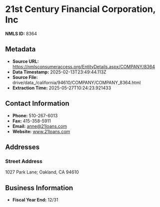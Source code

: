 # 21st Century Financial Corporation, Inc

**NMLS ID:** 8364

## Metadata
- **Source URL:** https://nmlsconsumeraccess.org/EntityDetails.aspx/COMPANY/8364
- **Data Timestamp:** 2025-02-13T23:49:44.113Z
- **Source File:** drive/data_/california/94610/COMPANY/COMPANY_8364.html
- **Extraction Time:** 2025-05-27T10:24:23.921433

## Contact Information
- **Phone:** 510-267-6013
- **Fax:** 415-358-5911
- **Email:** anne@21loans.com
- **Website:** www.21loans.com

## Addresses
### Street Address
1027 Park Lane; Oakland, CA 94610

## Business Information
- **Fiscal Year End:** 12/31
